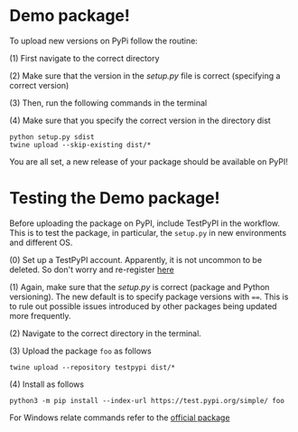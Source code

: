 # Demo package!

To upload new versions on PyPi follow the routine: 

(1) First navigate to the correct directory 

(2) Make sure that the version in the *setup.py* file is correct (specifying a correct version)

(3) Then, run the following commands in the terminal

(4) Make sure that you specify the correct version in the directory dist

```
python setup.py sdist 
twine upload --skip-existing dist/*
```

You are all set, a new release of your package should be available on PyPI!


# Testing the Demo package!

Before uploading the package on PyPI, include TestPyPI in the workflow. This is to test the package, in particular, the ``setup.py`` in new environments and different OS. 

(0) Set up a TestPyPI account. Apparently, it is not uncommon to be deleted. So don't worry and re-register [here](https://test.pypi.org/account/register/)

(1) Again, make sure that the *setup.py* is correct (package and Python versioning). The new default is to specify package versions with ``==``. This is to rule out possible issues introduced by other packages being updated more frequently.

(2) Navigate to the correct directory in the terminal.

(3) Upload the package ``foo`` as follows

```
twine upload --repository testpypi dist/*
```

(4) Install as follows 

```
python3 -m pip install --index-url https://test.pypi.org/simple/ foo
```
For Windows relate commands refer to the [official package](https://packaging.python.org/en/latest/guides/using-testpypi/)
